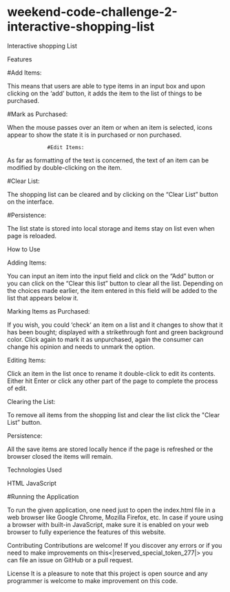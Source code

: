 # weekend-code-challenge-2-interactive-shopping-list
Interactive shopping List

Features

#Add Items: 

This means that users are able to type items in an input box and upon clicking on the ‘add’ button, it adds the item to the list of things to be purchased.


#Mark as Purchased:

When the mouse passes over an item or when an item is selected, icons appear to show the state it is in purchased or non purchased.


                 #Edit Items:


As far as formatting of the text is concerned, the text of an item can be modified by double-clicking on the item.



#Clear List:

The shopping list can be cleared and by clicking on the “Clear List” button on the interface.

#Persistence: 

The list state is stored into local storage and items stay on list even when page is reloaded.


How to Use


Adding Items:

You can input an item into the input field and click on the “Add” button or you can click on the “Clear this list” button to clear all the list.
Depending on the choices made earlier, the item entered in this field will be added to the list that appears below it.


Marking Items as Purchased:


If you wish, you could ‘check‘ an item on a list and it changes to show that it has been bought; displayed with a strikethrough font and green background color.
Click again to mark it as unpurchased, again the consumer can change his opinion and needs to unmark the option.


Editing Items:

Click an item in the list once to rename it double-click to edit its contents.
Either hit Enter or click any other part of the page to complete the process of edit.

Clearing the List:


To remove all items from the shopping list and clear the list click the "Clear List” button.


Persistence:


All the save items are stored locally hence if the page is refreshed or the browser closed the items will remain.


Technologies Used

HTML
JavaScript


#Running the Application

To run the given application, one need just to open the index.html file in a web browser like Google Chrome, Mozilla Firefox, etc.
In case if youre using a browser with built-in JavaScript, make sure it is enabled on your web browser to fully experience the features of this website.


Contributing
Contributions are welcome! If you discover any errors or if you need to make improvements on this<|reserved_special_token_277|> you can file an issue on GitHub or a pull request.

License
It is a pleasure to note that this project is open source and any programmer is welcome to make  improvement on this code.

